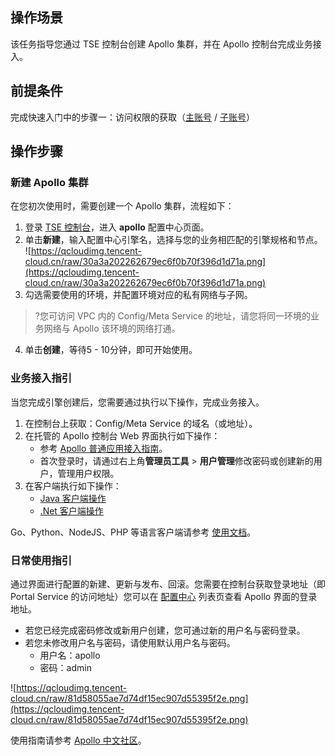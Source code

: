 ## 操作场景

该任务指导您通过 TSE 控制台创建 Apollo 集群，并在 Apollo 控制台完成业务接入。

## 前提条件

完成快速入门中的步骤一：访问权限的获取（[主账号](https://cloud.tencent.com/document/product/1364/56268) / [子账号](https://cloud.tencent.com/document/product/1364/56269)）

## 操作步骤

### 新建 Apollo 集群

在您初次使用时，需要创建一个 Apollo 集群，流程如下：

1. 登录 [TSE 控制台](https://console.cloud.tencent.com/tse/apollo?rid=1)，进入 **apollo** 配置中心页面。
2. 单击**新建**，输入配置中心引擎名，选择与您的业务相匹配的引擎规格和节点。
   ![https://qcloudimg.tencent-cloud.cn/raw/30a3a202262679ec6f0b70f396d1d71a.png](https://qcloudimg.tencent-cloud.cn/raw/30a3a202262679ec6f0b70f396d1d71a.png)
3. 勾选需要使用的环境，并配置环境对应的私有网络与子网。
>?您可访问 VPC 内的 Config/Meta Service 的地址，请您将同一环境的业务网络与 Apollo 该环境的网络打通。
4. 单击**创建**，等待5 - 10分钟，即可开始使用。



### 业务接入指引

当您完成引擎创建后，您需要通过执行以下操作，完成业务接入。

1. 在控制台上获取：Config/Meta Service 的域名（或地址）。
2. 在托管的 Apollo 控制台 Web 界面执行如下操作：
   - 参考 [Apollo 普通应用接入指南](https://www.apolloconfig.com/#/zh/usage/apollo-user-guide)。 
   - 首次登录时，请通过右上角**管理员工具** > **用户管理**修改密码或创建新的用户，管理用户权限。
3. 在客户端执行如下操作：
   - [Java 客户端操作](https://www.apolloconfig.com/#/zh/usage/java-sdk-user-guide)
   - [.Net 客户端操作](https://www.apolloconfig.com/#/zh/usage/dotnet-sdk-user-guide)

Go、Python、NodeJS、PHP 等语言客户端请参考 [使用文档](https://www.apolloconfig.com/#/zh/usage/third-party-sdks-user-guide)。



### 日常使用指引

通过界面进行配置的新建、更新与发布、回滚。您需要在控制台获取登录地址（即 Portal Service 的访问地址）您可以在 [配置中心](https://console.cloud.tencent.com/tse/apollo?rid=1) 列表页查看 Apollo 界面的登录地址。

- 若您已经完成密码修改或新用户创建，您可通过新的用户名与密码登录。
- 若您未修改用户名与密码，请使用默认用户名与密码。
  - 用户名：apollo
  - 密码：admin

![https://qcloudimg.tencent-cloud.cn/raw/81d58055ae7d74df15ec907d55395f2e.png](https://qcloudimg.tencent-cloud.cn/raw/81d58055ae7d74df15ec907d55395f2e.png)

使用指南请参考 [Apollo 中文社区](https://www.apolloconfig.com/#/zh/usage/apollo-user-guide)。

